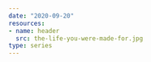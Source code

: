 ```yaml
---
date: "2020-09-20"
resources: 
- name: header
  src: the-life-you-were-made-for.jpg
type: series
---
```


